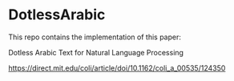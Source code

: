 # DotlessArabic

This repo contains the implementation of this paper:

Dotless Arabic Text for Natural Language Processing 

https://direct.mit.edu/coli/article/doi/10.1162/coli_a_00535/124350
